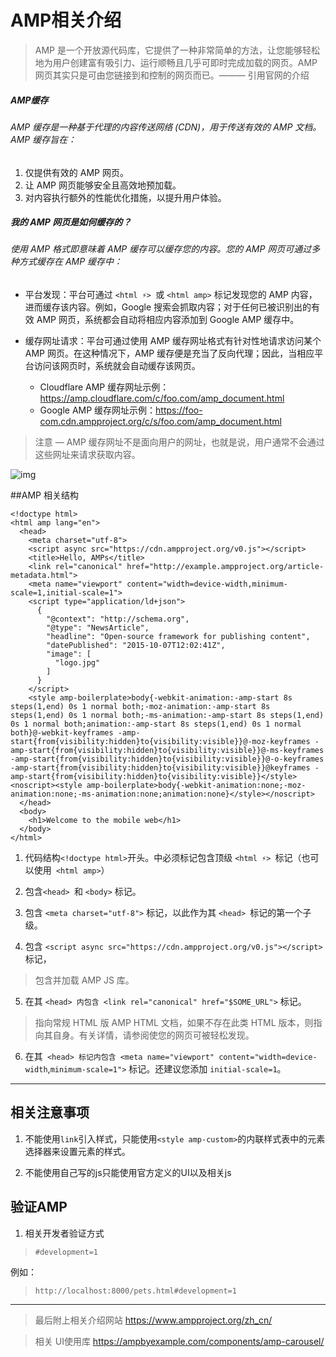 # AMP相关介绍

> AMP 是一个开放源代码库，它提供了一种非常简单的方法，让您能够轻松地为用户创建富有吸引力、运行顺畅且几乎可即时完成加载的网页。AMP 网页其实只是可由您链接到和控制的网页而已。——— 引用官网的介绍

##### AMP缓存
###### AMP 缓存是一种基于代理的内容传送网络 (CDN)，用于传送有效的 AMP 文档。AMP 缓存旨在：
  1. 仅提供有效的 AMP 网页。
  2. 让 AMP 网页能够安全且高效地预加载。
  3. 对内容执行额外的性能优化措施，以提升用户体验。
##### 我的 AMP 网页是如何缓存的？
###### 使用 AMP 格式即意味着 AMP 缓存可以缓存您的内容。您的 AMP 网页可通过多种方式缓存在 AMP 缓存中：

- 平台发现：平台可通过 `<html ⚡> `或 `<html amp>` 标记发现您的 AMP 内容，进而缓存该内容。例如，Google 搜索会抓取内容；对于任何已被识别出的有效 AMP 网页，系统都会自动将相应内容添加到 Google AMP 缓存中。

- 缓存网址请求：平台可通过使用 AMP 缓存网址格式有针对性地请求访问某个 AMP 网页。在这种情况下，AMP 缓存便是充当了反向代理；因此，当相应平台访问该网页时，系统就会自动缓存该网页。
    - Cloudflare AMP 缓存网址示例：https://amp.cloudflare.com/c/foo.com/amp_document.html
    - Google AMP 缓存网址示例：https://foo-com.cdn.ampproject.org/c/s/foo.com/amp_document.html
> 注意 — AMP 缓存网址不是面向用户的网址，也就是说，用户通常不会通过这些网址来请求获取内容。

![img](https://www.ampproject.org/static/img/docs/platforms_accessing_cache.png)

##AMP 相关结构

``` 
<!doctype html>
<html amp lang="en">
  <head>
    <meta charset="utf-8">
    <script async src="https://cdn.ampproject.org/v0.js"></script>
    <title>Hello, AMPs</title>
    <link rel="canonical" href="http://example.ampproject.org/article-metadata.html">
    <meta name="viewport" content="width=device-width,minimum-scale=1,initial-scale=1">
    <script type="application/ld+json">
      {
        "@context": "http://schema.org",
        "@type": "NewsArticle",
        "headline": "Open-source framework for publishing content",
        "datePublished": "2015-10-07T12:02:41Z",
        "image": [
          "logo.jpg"
        ]
      }
    </script>
    <style amp-boilerplate>body{-webkit-animation:-amp-start 8s steps(1,end) 0s 1 normal both;-moz-animation:-amp-start 8s steps(1,end) 0s 1 normal both;-ms-animation:-amp-start 8s steps(1,end) 0s 1 normal both;animation:-amp-start 8s steps(1,end) 0s 1 normal both}@-webkit-keyframes -amp-start{from{visibility:hidden}to{visibility:visible}}@-moz-keyframes -amp-start{from{visibility:hidden}to{visibility:visible}}@-ms-keyframes -amp-start{from{visibility:hidden}to{visibility:visible}}@-o-keyframes -amp-start{from{visibility:hidden}to{visibility:visible}}@keyframes -amp-start{from{visibility:hidden}to{visibility:visible}}</style><noscript><style amp-boilerplate>body{-webkit-animation:none;-moz-animation:none;-ms-animation:none;animation:none}</style></noscript>
  </head>
  <body>
    <h1>Welcome to the mobile web</h1>
  </body>
</html>
```
1. 代码结构`<!doctype html>`开头。中必须标记包含顶级 `<html ⚡> `标记（也可以使用` <html amp>`）

2. 包含`<head> `和 `<body>` 标记。

3. 包含 `<meta charset="utf-8">` 标记，以此作为其 `<head> `标记的第一个子级。

4. 包含 `<script async src="https://cdn.ampproject.org/v0.js"></script> `标记，
>包含并加载 AMP JS 库。

5. 在其 `<head> 内包含 <link rel="canonical" href="$SOME_URL">` 标记。

>指向常规 HTML 版 AMP HTML 文档，如果不存在此类 HTML 版本，则指向其自身。有关详情，请参阅使您的网页可被轻松发现。

6. 在其` <head> 标记内包含 <meta name="viewport" content="width=device-width`,`minimum-scale=1">` 标记。还建议您添加 `initial-scale=1`。

----

## 相关注意事项
1. 不能使用`link`引入样式，只能使用`<style amp-custom>`的内联样式表中的元素选择器来设置元素的样式。

2. 不能使用自己写的js只能使用官方定义的UI以及相关js

## 验证AMP

1. 相关开发者验证方式

> `#development=1`

例如：

> `http://localhost:8000/pets.html#development=1`
----
> 最后附上相关介绍网站 https://www.ampproject.org/zh_cn/

> 相关 UI使用库 https://ampbyexample.com/components/amp-carousel/

